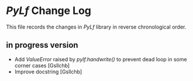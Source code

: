 # *PyLf* Change Log
This file records the changes in *PyLf* library in reverse chronological order.
## in progress version
* Add *ValueError* raised by *pylf.handwrite()* to prevent dead loop in some corner cases
[Gsllchb]
* Improve docstring
[Gsllchb]
